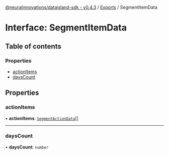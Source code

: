 [@neuralinnovations/dataisland-sdk - v0.4.3](../../README.md) / [Exports](../modules.md) / SegmentItemData

# Interface: SegmentItemData

## Table of contents

### Properties

- [actionItems](SegmentItemData.md#actionitems)
- [daysCount](SegmentItemData.md#dayscount)

## Properties

### actionItems

• **actionItems**: [`SegmentActionData`](SegmentActionData.md)[]

___

### daysCount

• **daysCount**: `number`
